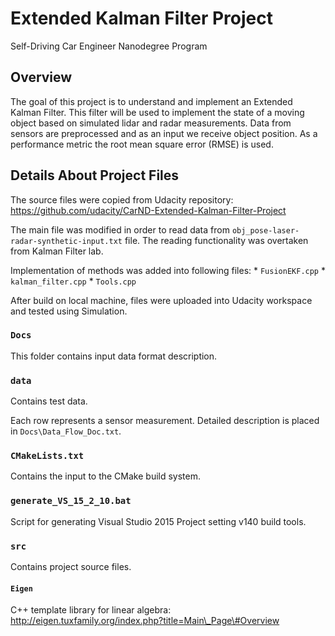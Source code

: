 Extended Kalman Filter Project
==============================

Self-Driving Car Engineer Nanodegree Program

Overview
--------

The goal of this project is to understand and implement an Extended
Kalman Filter. This filter will be used to implement the state of a
moving object based on simulated lidar and radar measurements. Data from
sensors are preprocessed and as an input we receive object position. As
a performance metric the root mean square error (RMSE) is used.

Details About Project Files
---------------------------

The source files were copied from Udacity repository:
<a href="https://github.com/udacity/CarND-Extended-Kalman-Filter-Project" class="uri">https://github.com/udacity/CarND-Extended-Kalman-Filter-Project</a>

The main file was modified in order to read data from
`obj_pose-laser-radar-synthetic-input.txt` file. The reading
functionality was overtaken from Kalman Filter lab.

Implementation of methods was added into following files: \*
`FusionEKF.cpp` \* `kalman_filter.cpp` \* `Tools.cpp`

After build on local machine, files were uploaded into Udacity workspace
and tested using Simulation.

### `Docs`

This folder contains input data format description.

### `data`

Contains test data.

Each row represents a sensor measurement. Detailed description is placed
in `Docs\Data_Flow_Doc.txt`.

### `CMakeLists.txt`

Contains the input to the CMake build system.

### `generate_VS_15_2_10.bat`

Script for generating Visual Studio 2015 Project setting v140 build
tools.

### `src`

Contains project source files.

#### `Eigen`

C++ template library for linear algebra:
<a href="http://eigen.tuxfamily.org/index.php?title=Main_Page#Overview" class="uri">http://eigen.tuxfamily.org/index.php?title=Main\_Page\#Overview</a>
